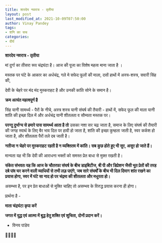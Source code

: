 ```yaml
---
title: शारदेय नवरात्र - तृतीया
layout: post
last_modified_at: 2021-10-09T07:50:00
author: Vinay Pandey
tags:
- शनि का सच
categories:
- दीर्घ
---
```

**शारदेय नवरात्र - तृतीया**

मां दुर्गा का तीसरा रूप चंद्रघंटा है। आज की पूजा का विशेष महत्व माना जाता है ।

मस्तक पर घंटे के आकार का अर्धचंद्र, 
गले मे सफेद फूलों की माला, 
दसों हाथों में अस्त्र-शस्त्र, 
सवारी सिंह की,

देवी के चेहरे पर मंद मंद मुस्कराहट है और उनकी कांति सोने के समान है। 

**क्रम अत्यंत महत्वपूर्ण है**

सिंह यानी सामर्थ्य - पैरों के नीचे, 
अस्त्र शस्त्र यानी संघर्ष की तैयारी - हाथों में, 
सफेद फूल की माला यानी शांति की इच्छा दिल में और 
अर्धचंद्र यानी शीतलता व सौम्यता मस्तक पर।

**परन्तु दुर्भाग्य से हमारे पास सामर्थ्य आता है तो** 
उसका नशा सर चढ़ जाता है, 
समाज के लिए संघर्ष की तैयारी की जगह स्वार्थ के लिए बैर भाव दिल पर हावी हो जाता है,
शांति की इच्छा कुम्हला जाती है,
स्वर कर्कश हो जाता है,
और शीतलता पैरों तले दब जाती है। 

**नतीजा न चेहरे पर मुस्कराहट रहती है न व्यक्तितव में कांति। सब कुछ होते हुए भी सुर, असुर हो जाते हैं।** 

मान्यता यह भी कि देवी की आराधना भक्तों को समस्त प्रेत बाधा से मुक्त रखती है। 

**संकेत संभवतः यह कि आज के चौतरफा संघर्ष के बीच डाइबिटीज, बी पी और डिप्रेशन जैसी भूत प्रेतों की तरह दबे पांव घर करने वाली व्याधियों से तभी लड़ पाएंगे, जब सारे संघर्षों के बीच भी दिल दिमाग शांत रखने का प्रयास होगा, स्वर में घंटे सा नाद हो पर चंद्रमा की शीतलता और मधुरता हो।** 

असम्भव है, पर इन प्रेत बाधाओं से मुक्ति चाहिए तो असम्भव के विरुद्ध प्रयास करना ही होगा।

प्रार्थना है -

**माता चंद्रघंटा कृपा करें**

**जगत में युद्ध एवं आत्मा में बुद्ध हेतु शक्ति एवं शुचिता, दोनों प्रदान करें।**

- विनय पांडेय

🙏🌷🌷🙏


